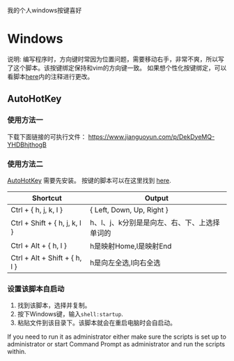 我的个人windows按键喜好

# Windows
说明: 编写程序时，方向键时常因为位置问题，需要移动右手，非常不爽，所以写了这个脚本。该按键绑定保持和vim的方向键一致。
如果想个性化按键绑定，可以看脚本[here](windows/autokey)内的注释进行更改。

## AutoHotKey
### 使用方法一
  下载下面链接的可执行文件：
   https://www.jianguoyun.com/p/DekDyeMQ-YHDBhjthogB

### 使用方法二  
[AutoHotKey](https://autohotkey.com) 需要先安装。
按键的脚本可以在这里找到 [here](windows/autokey).

| Shortcut                         | Output                                |
| -------------------------------- | ----------------------------------    |
| Ctrl + { h, j, k, l }            | { Left, Down, Up, Right }             |
| Ctrl + Shift + { h, j, k, l }    | h、l、j、k分别是是向左、右、下、上选择单词的 |
| Ctrl + Alt + { h, l }            | h是映射Home,l是映射End                  |
| Ctrl + Alt + Shift + { h, l }    | h是向左全选,l向右全选                    |


### 设置该脚本自启动
 1. 找到该脚本，选择并复制。
 2. 按下Windows键，输入`shell:startup`.
 3. 粘贴文件到该目录下。该脚本就会在重启电脑时会自启动。

 If you need to run it as administrator either make sure the scripts is set up to administrator or start Command Prompt as administrator and run the scripts within.

